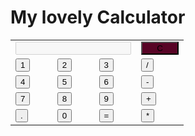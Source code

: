 <!DOCTYPE html>
<html lang="en" dir="ltr">
<head>
 <meta charset="utf-8"a>
 <title> Simple Calculator using HTML, CSS and JavaScript </title>
 <link rel="stylesheet" href="styles.css">
</head>
<body>
    <span><h1>My lovely Calculator</h1></span>
    <table class = "calculator" >
    <tr>
    <td colspan = "3"> <input class = "display-box" type = "text" id = "result" disabled /> </td>
    <!-- clearScreen() function clear all the values --&gt; -->
    <td> <input class = "button" type = "button" value = "C" onclick = "clearScreen()" style = "background-color: #580426; width: 60px;" /> </td>
    </tr>
    <tr>
    <!-- display() function display the value of clicked button --&gt; -->
    <td> <input class = "button" type = "button" value = "1" onclick = "display('1')" /> </td>
    <td> <input class = "button" type = "button" value = "2" onclick = "display('2')" /> </td>
    <td> <input class = "button" type = "button" value = "3" onclick = "display('3')" /> </td>
    <td> <input class = "button" type = "button" value = "/" onclick = "display('/')" /> </td>
    </tr>
    <tr>
    <td> <input class = "button" type = "button" value = "4" onclick = "display('4')" /> </td>
    <td> <input class = "button" type = "button" value = "5" onclick = "display('5')" /> </td>
    <td> <input class = "button" type = "button" value = "6" onclick = "display('6')" /> </td>
    <td> <input class = "button" type = "button" value = "-" onclick = "display('-')" /> </td>
    </tr>
    <tr>
    <td> <input class = "button" type = "button" value = "7" onclick = "display('7')" /> </td>
    <td> <input class = "button" type = "button" value = "8" onclick = "display('8')" /> </td>
    <td> <input class = "button" type = "button" value = "9" onclick = "display('9')" /> </td>
    <td> <input class = "button" type = "button" value = "+" onclick = "display('+')" /> </td>
    </tr>
    <tr>
    <td> <input class = "button" type = "button" value = "." onclick = "display('.')" /> </td>
    <td> <input class = "button" type = "button" value = "0" onclick = "display('0')" /> </td>
    <!-- calculate() function evaluate the mathematical expression --&gt; -->
    <td> <input class = "button" type = "button" value = "=" onclick = "calculate()" </td>
    <td> <input class = "button" type = "button" value = "*" onclick = "display('*')" /> </td>
    </tr>
    </table>
<script type="text/javascript" src="index.js"></script>
</body>
</html>
